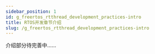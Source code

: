 ```yaml
---
sidebar_position: 1
id: g_freertos_rtthread_development_practices-intro
title: RTOS开发章节介绍
slug: /g_freertos_rtthread_development_practices-intro
---
```


介绍部分待完善中......